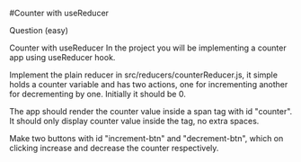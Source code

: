 #Counter with useReducer

Question (easy)

Counter with useReducer
In the project you will be implementing a counter app using useReducer hook.

Implement the plain reducer in src/reducers/counterReducer.js, it simple holds a counter variable and
has two actions, one for incrementing another for decrementing by one. Initially it should be 0.

The app should render the counter value inside a span tag with id "counter". It should only display counter value inside the tag, no extra spaces.

Make two buttons with id "increment-btn" and "decrement-btn", which on clicking increase and decrease the counter respectively.
